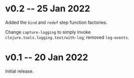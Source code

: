 # v0.2 -- 25 Jan 2022

Added the `bind` and `redef` step function factories.

Change `capture-logging` to simply invoke `clojure.tools.logging.test/with-log`; removed `log-events`.

# v0.1 -- 20 Jan 2022

Initial release.
